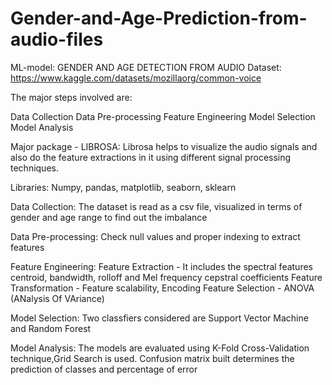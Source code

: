 # Gender-and-Age-Prediction-from-audio-files

ML-model: GENDER AND AGE DETECTION FROM AUDIO 
Dataset: https://www.kaggle.com/datasets/mozillaorg/common-voice

The major steps involved are:

Data Collection
Data Pre-processing
Feature Engineering
Model Selection
Model Analysis


Major package - LIBROSA:
Librosa helps to visualize the audio signals and also do the feature extractions in it using different signal processing techniques.

Libraries:
Numpy, pandas, matplotlib, seaborn, sklearn

Data Collection:
The dataset is read as a csv file, visualized in terms of gender and age range to find out the imbalance

Data Pre-processing:
Check null values and proper indexing to extract features

Feature Engineering:
Feature Extraction - It includes the spectral features centroid, bandwidth, rolloff and Mel frequency cepstral coefficients
Feature Transformation - Feature scalability, Encoding
Feature Selection - ANOVA (ANalysis Of VAriance)

Model Selection:
Two classfiers considered are Support Vector Machine and Random Forest

Model Analysis:
The models are evaluated using K-Fold Cross-Validation technique,Grid Search is used.
Confusion matrix built determines the prediction of classes and percentage of error





